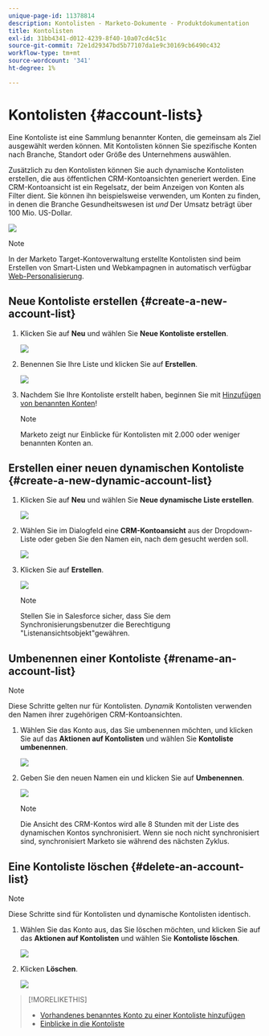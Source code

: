 ```yaml
---
unique-page-id: 11378814
description: Kontolisten - Marketo-Dokumente - Produktdokumentation
title: Kontolisten
exl-id: 31bb4341-d012-4239-8f40-10a07cd4c51c
source-git-commit: 72e1d29347bd5b77107da1e9c30169cb6490c432
workflow-type: tm+mt
source-wordcount: '341'
ht-degree: 1%

---
```


# Kontolisten {#account-lists}

Eine Kontoliste ist eine Sammlung benannter Konten, die gemeinsam als Ziel ausgewählt werden können. Mit Kontolisten können Sie spezifische Konten nach Branche, Standort oder Größe des Unternehmens auswählen.

Zusätzlich zu den Kontolisten können Sie auch dynamische Kontolisten erstellen, die aus öffentlichen CRM-Kontoansichten generiert werden. Eine CRM-Kontoansicht ist ein Regelsatz, der beim Anzeigen von Konten als Filter dient. Sie können ihn beispielsweise verwenden, um Konten zu finden, in denen die Branche Gesundheitswesen ist *und* Der Umsatz beträgt über 100 Mio. US-Dollar.

![](assets/one.png)

>[!NOTE]
>
>In der Marketo Target-Kontoverwaltung erstellte Kontolisten sind beim Erstellen von Smart-Listen und Webkampagnen in automatisch verfügbar [Web-Personalisierung](/help/marketo/product-docs/web-personalization/using-web-segments/web-segments.md).

## Neue Kontoliste erstellen {#create-a-new-account-list}

1. Klicken Sie auf **Neu** und wählen Sie **Neue Kontoliste erstellen**.

   ![](assets/1a.png)

1. Benennen Sie Ihre Liste und klicken Sie auf **Erstellen**.

   ![](assets/three-0.png)

1. Nachdem Sie Ihre Kontoliste erstellt haben, beginnen Sie mit [Hinzufügen von benannten Konten](/help/marketo/product-docs/target-account-management/target/named-accounts/add-an-existing-named-account-to-an-account-list.md)!

   >[!NOTE]
   >
   >Marketo zeigt nur Einblicke für Kontolisten mit 2.000 oder weniger benannten Konten an.

## Erstellen einer neuen dynamischen Kontoliste {#create-a-new-dynamic-account-list}

1. Klicken Sie auf **Neu** und wählen Sie **Neue dynamische Liste erstellen**.

   ![](assets/1.png)

1. Wählen Sie im Dialogfeld eine **CRM-Kontoansicht** aus der Dropdown-Liste oder geben Sie den Namen ein, nach dem gesucht werden soll.

   ![](assets/image2017-7-18-9-48-23.png)

1. Klicken Sie auf **Erstellen**.

   ![](assets/step4.jpg)

   >[!NOTE]
   >
   >Stellen Sie in Salesforce sicher, dass Sie dem Synchronisierungsbenutzer die Berechtigung &quot;Listenansichtsobjekt&quot;gewähren.

## Umbenennen einer Kontoliste {#rename-an-account-list}

>[!NOTE]
>
>Diese Schritte gelten nur für Kontolisten. _Dynamik_ Kontolisten verwenden den Namen ihrer zugehörigen CRM-Kontoansichten.

1. Wählen Sie das Konto aus, das Sie umbenennen möchten, und klicken Sie auf das **Aktionen auf Kontolisten** und wählen Sie **Kontoliste umbenennen**.

   ![](assets/three.png)

1. Geben Sie den neuen Namen ein und klicken Sie auf **Umbenennen**.

   ![](assets/four.png)

   >[!NOTE]
   >
   >Die Ansicht des CRM-Kontos wird alle 8 Stunden mit der Liste des dynamischen Kontos synchronisiert. Wenn sie noch nicht synchronisiert sind, synchronisiert Marketo sie während des nächsten Zyklus.

## Eine Kontoliste löschen {#delete-an-account-list}

>[!NOTE]
>
>Diese Schritte sind für Kontolisten und dynamische Kontolisten identisch.

1. Wählen Sie das Konto aus, das Sie löschen möchten, und klicken Sie auf das **Aktionen auf Kontolisten** und wählen Sie **Kontoliste löschen**.

   ![](assets/five.png)

1. Klicken **Löschen**.

   ![](assets/six.png)

>[!MORELIKETHIS]
>
>* [Vorhandenes benanntes Konto zu einer Kontoliste hinzufügen](/help/marketo/product-docs/target-account-management/target/named-accounts/add-an-existing-named-account-to-an-account-list.md)
>* [Einblicke in die Kontoliste](/help/marketo/product-docs/target-account-management/measure/account-list-insights.md)

